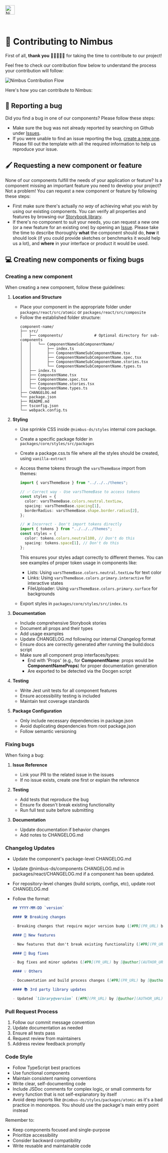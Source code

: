 <img alt="Nimbus" style="margin-bottom: 30px;" src="https://tiendanube.github.io/design-system-nimbus/static/media/nimbus-logo.ab60bd79.png" height="30" />

# 🙌 Contributing to Nimbus

First of all, **thank you** 🤜🏻💥🤛🏽 for taking the time to contribute to our project!

Feel free to check our contribution flow below to understand the process your contribution will follow:

<img alt="Nimbus Contribution Flow" src="./CONTRIBUTION_FLOW.png" />

Here's how you can contribute to Nimbus:

## 🐛 Reporting a bug

Did you find a bug in one of our components? Please follow these steps:

- Make sure the bug was not already reported by searching on Github under [Issues](https://github.com/TiendaNube/nimbus-design-system/issues).
- If you were unable to find an issue reporting the bug, [create a new one](https://github.com/TiendaNube/nimbus-design-system/issues/new?assignees=juanchigallego%2C+diegopsilverio%2C+gabifagundes%2C+juniorconquista&labels=bug&template=BUG_REPORT.md&title=%5BNIMBUS%5D). Please fill out the template with all the required information to help us reproduce your issue.

## 🖌 Requesting a new component or feature

None of our components fulfill the needs of your application or feature? Is a component missing an important feature you need to develop your project? Not a problem! You can request a new component or feature by following these steps:

- First make sure there's actually _no way_ of achieving what you wish by using our existing components. You can verify all properties and features by browsing our [Storybook library](https://tiendanube.github.io/design-system-nimbus/).
- If there's no component to suit your needs, you can request a new one (or a new feature for an existing one) by opening an [Issue](https://github.com/TiendaNube/nimbus-design-system/issues/new?assignees=juanchigallego%2C+diegopsilverio%2C+gabifagundes%2C+juniorconquista&labels=enhancement&template=NEW_REQUEST.md&title=%5BREQUEST%5D). Please take the time to describe thoroughly **what** the component should do, **how** it should look (if you could provide sketches or benchmarks it would help us a lot), and **where** in your interface or product it would be used.

## 💻 Creating new components or fixing bugs

### Creating a new component

When creating a new component, follow these guidelines:

1. **Location and Structure**

   - Place your component in the appropriate folder under `packages/react/src/atomic` or `packages/react/src/composite`
   - Follow the established folder structure:
     ```
     component-name/
     ├── src/
     │   ├── components/              # Optional directory for sub-components
     │   │   └── ComponentNameSubComponentName/
     │   │       ├── index.ts
     │   │       ├── ComponentNameSubComponentName.tsx
     │   │       ├── ComponentNameSubComponentName.spec.tsx
     │   │       ├── ComponentNameSubComponentName.stories.tsx
     │   │       └── ComponentNameSubComponentName.types.ts
     │   ├── index.ts
     │   ├── ComponentName.tsx
     │   ├── ComponentName.spec.tsx
     │   ├── ComponentName.stories.tsx
     │   └── ComponentName.types.ts
     ├── CHANGELOG.md
     └── package.json
     ├── README.md
     ├── tsconfig.json
     └── webpack.config.ts
     ```

2. **Styling**

   - Use sprinkle CSS inside `@nimbus-ds/styles` internal core package.
   - Create a specific package folder in `packages/core/styles/src/packages`
   - Create a package.css.ts file where all the styles should be created, using `vanilla-extract`
   - Access theme tokens through the `varsThemeBase` import from themes:

     ```ts
     import { varsThemeBase } from "../../../themes";

     // ✅ Correct way - Use varsThemeBase to access tokens
     const styles = {
       color: varsThemeBase.colors.neutral.textLow,
       spacing: varsThemeBase.spacing[1],
       borderRadius: varsThemeBase.shape.border.radius[2],
     };

     // ❌ Incorrect - Don't import tokens directly
     import { tokens } from "../../../themes";
     const styles = {
       color: tokens.colors.neutral100, // Don't do this
       spacing: tokens.space[1], // Don't do this
     };
     ```

     This ensures your styles adapt correctly to different themes. You can see examples of proper token usage in components like:

     - Lists: Using `varsThemeBase.colors.neutral.textLow` for text color
     - Links: Using `varsThemeBase.colors.primary.interactive` for interactive states
     - FileUploader: Using `varsThemeBase.colors.primary.surface` for backgrounds

   - Export styles in `packages/core/styles/src/index.ts`

3. **Documentation**

   - Include comprehensive Storybook stories
   - Document all props and their types
   - Add usage examples
   - Update CHANGELOG.md following our internal Changelog format
   - Ensure docs are correctly generated after running the build:docs script
   - Make sure all component prop interfaces/types:
     - End with 'Props' (e.g., for **ComponentName**: props would be **ComponentNameProps**) for proper documentation generation
     - Are exported to be detected via the Docgen script

4. **Testing**

   - Write Jest unit tests for all component features
   - Ensure accessibility testing is included
   - Maintain test coverage standards

5. **Package Configuration**
   - Only include necessary dependencies in package.json
   - Avoid duplicating dependencies from root package.json
   - Follow semantic versioning

### Fixing bugs

When fixing a bug:

1. **Issue Reference**

   - Link your PR to the related issue in the issues
   - If no issue exists, create one first or explain the reference

2. **Testing**

   - Add tests that reproduce the bug
   - Ensure fix doesn't break existing functionality
   - Run full test suite before submitting

3. **Documentation**
   - Update documentation if behavior changes
   - Add notes to CHANGELOG.md

### **Changelog Updates**

- Update the component's package-level CHANGELOG.md
- Update @nimbus-ds/components CHANGELOG.md in packages/react/CHANGELOG.md if a component has been updated.
- For repository-level changes (build scripts, configs, etc), update root CHANGELOG.md
- Follow the format:

  ```md
  ## YYYY-MM-DD `version`

  #### 🛠 Breaking changes

  - Breaking changes that require major version bump ([#PR](PR_URL) by [@author](AUTHOR_URL))

  #### 🎉 New features

  - New features that don't break existing functionality ([#PR](PR_URL) by [@author](AUTHOR_URL))

  #### 🐛 Bug fixes

  - Bug fixes and minor updates ([#PR](PR_URL) by [@author](AUTHOR_URL))

  #### 💡 Others

  - Documentation and build process changes ([#PR](PR_URL) by [@author](AUTHOR_URL))

  #### 📚 3rd party library updates

  - Updated `library@version` ([#PR](PR_URL) by [@author](AUTHOR_URL))
  ```

### Pull Request Process

1. Follow our commit message convention
2. Update documentation as needed
3. Ensure all tests pass
4. Request review from maintainers
5. Address review feedback promptly

### Code Style

- Follow TypeScript best practices
- Use functional components
- Maintain consistent naming conventions
- Write clear, self-documenting code
- Include JSDoc comments for complex logic, or small comments for every function that is not self-explanatory by itself
- Avoid deep imports like `@nimbus-ds/styles/packages/atomic` as it's a bad practice in monorepos. You should use the package's main entry point instead

Remember to:

- Keep components focused and single-purpose
- Prioritize accessibility
- Consider backward compatibility
- Write reusable and maintainable code
